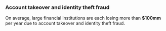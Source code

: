 ### Account takeover and identity theft fraud

On average, large financial institutions are each losing more than __$100mm__ per year due to account takeover and identity theft fraud.
